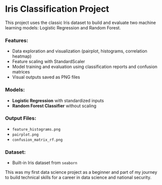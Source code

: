 # Iris Classification Project

This project uses the classic Iris dataset to build and evaluate two machine learning models: Logistic Regression and Random Forest.

### Features:
- Data exploration and visualization (pairplot, histograms, correlation heatmap)
- Feature scaling with StandardScaler
- Model training and evaluation using classification reports and confusion matrices
- Visual outputs saved as PNG files

### Models:
- **Logistic Regression** with standardized inputs
- **Random Forest Classifier** without scaling

### Output Files:
- `feature_histograms.png`
- `pairplot.png`
- `confusion_matrix_rf.png`

### Dataset:
- Built-in Iris dataset from `seaborn`

This was my first data science project as a beginner and part of my journey to build technical skills for a career in data science and national security.